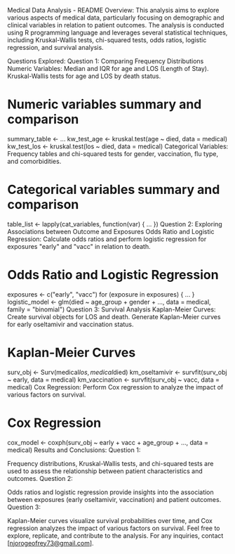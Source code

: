 Medical Data Analysis - README
Overview:
This analysis aims to explore various aspects of medical data, particularly focusing on demographic and clinical variables in relation to patient outcomes. The analysis is conducted using R programming language and leverages several statistical techniques, including Kruskal-Wallis tests, chi-squared tests, odds ratios, logistic regression, and survival analysis.

Questions Explored:
Question 1: Comparing Frequency Distributions
Numeric Variables:
Median and IQR for age and LOS (Length of Stay).
Kruskal-Wallis tests for age and LOS by death status.

# Numeric variables summary and comparison
summary_table <- ...
kw_test_age <- kruskal.test(age ~ died, data = medical)
kw_test_los <- kruskal.test(los ~ died, data = medical)
Categorical Variables:
Frequency tables and chi-squared tests for gender, vaccination, flu type, and comorbidities.

# Categorical variables summary and comparison
table_list <- lapply(cat_variables, function(var) { ... })
Question 2: Exploring Associations between Outcome and Exposures
Odds Ratio and Logistic Regression:
Calculate odds ratios and perform logistic regression for exposures "early" and "vacc" in relation to death.

# Odds Ratio and Logistic Regression
exposures <- c("early", "vacc")
for (exposure in exposures) { ... }
logistic_model <- glm(died ~ age_group + gender + ..., data = medical, family = "binomial")
Question 3: Survival Analysis
Kaplan-Meier Curves:
Create survival objects for LOS and death.
Generate Kaplan-Meier curves for early oseltamivir and vaccination status.

# Kaplan-Meier Curves
surv_obj <- Surv(medical$los, medical$died)
km_oseltamivir <- survfit(surv_obj ~ early, data = medical)
km_vaccination <- survfit(surv_obj ~ vacc, data = medical)
Cox Regression:
Perform Cox regression to analyze the impact of various factors on survival.

# Cox Regression
cox_model <- coxph(surv_obj ~ early + vacc + age_group + ..., data = medical)
Results and Conclusions:
Question 1:

Frequency distributions, Kruskal-Wallis tests, and chi-squared tests are used to assess the relationship between patient characteristics and outcomes.
Question 2:

Odds ratios and logistic regression provide insights into the association between exposures (early oseltamivir, vaccination) and patient outcomes.
Question 3:

Kaplan-Meier curves visualize survival probabilities over time, and Cox regression analyzes the impact of various factors on survival.
Feel free to explore, replicate, and contribute to the analysis. For any inquiries, contact [njorogeofrey73@gmail.com].
